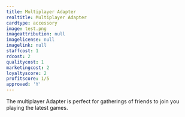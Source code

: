 ```yaml
---
title: Multiplayer Adapter
realtitle: Multiplayer Adapter
cardtype: accessory
image: test.png
imageattribution: null
imagelicense: null
imagelink: null
staffcost: 1
rdcost: 2
qualitycost: 1
marketingcost: 2
loyaltyscore: 2
profitscore: 1/5
approved: 'Y'
---
```


The multiplayer Adapter is perfect for gatherings of friends to join you playing the latest games.
